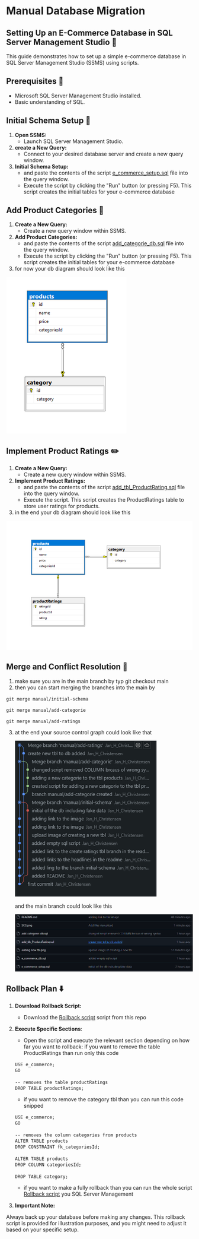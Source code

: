 # **Manual Database Migration**

## **Setting Up an E-Commerce Database in SQL Server Management Studio** :rocket:

This guide demonstrates how to set up a simple e-commerce database in SQL Server Management Studio (SSMS) using scripts.

## **Prerequisites** :memo:

- Microsoft SQL Server Management Studio installed.
- Basic understanding of SQL.

## **Initial Schema Setup** :wrench:

1. **Open SSMS:**
   - Launch SQL Server Management Studio.
2. **create a New Query:**
   - Connect to your desired database server and create a new query window.
3. **Initial Schema Setup:**
   - and paste the contents of the script [e_commerce_setup.sql](https://github.com/Jan-H-Christensen/DB_assignment/blob/manual/initial-schema/e_commerce_setup.sql) file into the query window.
   - Execute the script by clicking the "Run" button (or pressing F5). This script creates the initial tables for your e-commerce database

## **Add Product Categories** :hammer:

1. **Create a New Query:**
   - Create a new query window within SSMS.
2. **Add Product Categories:**
   - and paste the contents of the script [add_categorie_db.sql](https://github.com/Jan-H-Christensen/DB_assignment/blob/manual/add-categorie/add_categorie_db.sql) file into the query window.
   - Execute the script by clicking the "Run" button (or pressing F5). This script creates the initial tables for your e-commerce database
3. for now your db diagram should look like this

![Image of the created tbl category](https://github.com/Jan-H-Christensen/DB_assignment/blob/main/adding%20category%20tbl.png)

## **Implement Product Ratings** :pencil2:

1. **Create a New Query:**
   - Create a new query window within SSMS.
2. **Implement Product Ratings:**
   - and paste the contents of the script [add_tbl_ProductRating.sql](https://github.com/Jan-H-Christensen/DB_assignment/blob/manual/add-ratings/add_tlb_ProductRating.sql) file into the query window.
   - Execute the script. This script creates the ProductRatings table to store user ratings for products.
3. in the end your db diagram should look like this

![Image of the created tbl](https://github.com/Jan-H-Christensen/DB_assignment/blob/main/adding%20product%20tbl.png)

## **Merge and Conflict Resolution** :twisted_rightwards_arrows:

1. make sure you are in the main branch by typ git checkout main
2. then you can start merging the branches into the main by

```
git merge manual/initial-schema
```

```
git merge manual/add-categorie
```

```
git merge manual/add-ratings
```

3. at the end your source control graph could look like that

   ![Image source control graph](https://github.com/Jan-H-Christensen/DB_assignment/blob/main/SCG.png)

   and the main branch could look like this

   ![Image main branch](https://github.com/Jan-H-Christensen/DB_assignment/blob/main/main_branch.png)

## **Rollback Plan** :arrow_down:

1. **Download Rollback Script:**

   - Download the [Rollback script](https://github.com/Jan-H-Christensen/DB_assignment/blob/main/sql_rollback.sql) script from this repo

2. **Execute Specific Sections**:

   - Open the script and execute the relevant section depending on how far you want to rollback:
     if you want to remove the table ProductRatings than run only this code

   ```
   USE e_commerce;
   GO

   -- removes the table productRatings
   DROP TABLE productRatings;
   ```

   - if you want to remove the category tbl than you can run this code snipped

   ```
   USE e_commerce;
   GO

   -- removes the column categories from products
   ALTER TABLE products
   DROP CONSTRAINT fk_categoriesId;

   ALTER TABLE products
   DROP COLUMN categoriesId;

   DROP TABLE category;
   ```

   - if you want to make a fully rollback than you can run the whole script [Rollback script](https://github.com/Jan-H-Christensen/DB_assignment/blob/main/sql_rollback.sql) you SQL Server Management

3. **Important Note:**

Always back up your database before making any changes. This rollback script is provided for illustration purposes,
and you might need to adjust it based on your specific setup.
